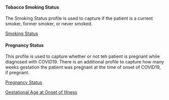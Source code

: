 ﻿
#### Tobacco Smoking Status

The Smoking Status profile is used to capture if the patient is a current smoker, former smoker, or never smoked.

[Smoking Status](StructureDefinition-smoking-status.html)

#### Pregnancy Status

This profile is used to capture whether or not teh patient is pregnant while diagnosed with COVID19.  There is an additional profile to capture how many weeks gestation the patient was pregnant at the time of onset of COVID19, if pregnant.

[Pregnancy Status](StructureDefinition-pregnancy-status.html)

[Gestational Age at Onset of Illness](StructureDefinition-gestational-age-at-onset-of-illness.html)